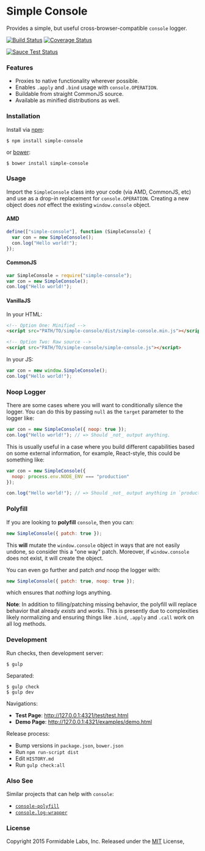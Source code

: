 Simple Console
==============

Provides a simple, but useful cross-browser-compatible `console` logger.

[![Build Status][trav_img]][trav_site]
[![Coverage Status][cov_img]][cov_site]

[![Sauce Test Status][sauce_img]][sauce_site]

### Features

* Proxies to native functionality wherever possible.
* Enables `.apply` and `.bind` usage with `console.OPERATION`.
* Buildable from straight CommonJS source.
* Available as minified distributions as well.

### Installation

Install via [npm](https://www.npmjs.com/package/simple-console):

```
$ npm install simple-console
```

or [bower](http://bower.io/search/?q=simple-console):

```
$ bower install simple-console
```

### Usage

Import the `SimpleConsole` class into your code (via AMD, CommonJS, etc) and
use as a drop-in replacement for `console.OPERATION`. Creating a new object
does _not_ effect the existing `window.console` object.

#### AMD

```js
define(["simple-console"], function (SimpleConsole) {
  var con = new SimpleConsole();
  con.log("Hello world!");
});
```

#### CommonJS

```js
var SimpleConsole = require("simple-console");
var con = new SimpleConsole();
con.log("Hello world!");
```

#### VanillaJS

In your HTML:

```html
<!-- Option One: Minified -->
<script src="PATH/TO/simple-console/dist/simple-console.min.js"></script>

<!-- Option Two: Raw source -->
<script src="PATH/TO/simple-console/simple-console.js"></script>
```

In your JS:

```js
var con = new window.SimpleConsole();
con.log("Hello world!");
```

### Noop Logger

There are some cases where you will want to conditionally silence the logger.
You can do this by passing `null` as the `target` parameter to the logger like:

```js
var con = new SimpleConsole({ noop: true });
con.log("Hello world!"); // => Should _not_ output anything.
```

This is usually useful in a case where you build different capabilities based
on some external information, for example, React-style, this could be
something like:

```js
var con = new SimpleConsole({
  noop: process.env.NODE_ENV === "production"
});

con.log("Hello world!"); // => Should _not_ output anything in `production`.
```

### Polyfill

If you are looking to **polyfill** `console`, then you can:

```js
new SimpleConsole({ patch: true });
```

This **will** mutate the `window.console` object in ways that are not easily
undone, so consider this a "one way" patch. Moreover, if `window.console`
does not exist, it will create the object.

You can even go further and patch _and_ noop the logger with:

```js
new SimpleConsole({ patch: true, noop: true });
```

which ensures that _nothing_ logs anything.

**Note**: In addition to filling/patching missing behavior, the polyfill will
replace behavior that already _exists_ and _works_. This is presently due to
complexities likely normalizing and ensuring things like `.bind`, `.apply`
and `.call` work on all log methods.


### Development

Run checks, then development server:

```
$ gulp
```

Separated:

```
$ gulp check
$ gulp dev
```

Navigations:

* **Test Page**: http://127.0.0.1:4321/test/test.html
* **Demo Page**: http://127.0.0.1:4321/examples/demo.html

Release process:

* Bump versions in `package.json`, `bower.json`
* Run `npm run-script dist`
* Edit `HISTORY.md`
* Run `gulp check:all`

### Also See

Similar projects that can help with `console`:

* [`console-polyfill`](https://github.com/paulmillr/console-polyfill)
* [`console.log-wrapper`](https://github.com/patik/console.log-wrapper)

### License
Copyright 2015 Formidable Labs, Inc.
Released under the [MIT](LICENSE.txt) License,

[trav]: https://travis-ci.org/
[trav_img]: https://api.travis-ci.org/FormidableLabs/simple-console.svg
[trav_site]: https://travis-ci.org/FormidableLabs/simple-console
[cov]: https://coveralls.io
[cov_img]: https://img.shields.io/coveralls/FormidableLabs/simple-console.svg
[cov_site]: https://coveralls.io/r/FormidableLabs/simple-console
[sauce]: https://saucelabs.com
[sauce_img]: https://saucelabs.com/browser-matrix/simple-console.svg
[sauce_site]: https://saucelabs.com/u/simple-console
